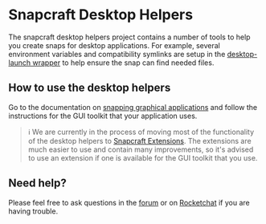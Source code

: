 # Snapcraft Desktop Helpers

The snapcraft desktop helpers project contains a number of tools to help you create snaps for desktop applications. For example, several environment variables and compatibility symlinks are setup in the [desktop-launch wrapper](https://github.com/ubuntu/snapcraft-desktop-helpers/blob/master/common/desktop-exports) to help ensure the snap can find needed files.

## How to use the desktop helpers

Go to the documentation on [snapping graphical applications](https://forum.snapcraft.io/t/desktop-applications/13034) and follow the instructions for the GUI toolkit that your application uses.

> ℹ️ We are currently in the process of moving most of the functionality of the desktop helpers to [Snapcraft Extensions](https://forum.snapcraft.io/t/snapcraft-extensions/13486). The extensions are much easier to use and contain many improvements, so it's advised to use an extension if one is available for the GUI toolkit that you use.

## Need help?

Please feel free to ask questions in the [forum](https://forum.snapcraft.io) or on [Rocketchat](https://rocket.ubuntu.com/channel/snapcraft) if you are having trouble.
